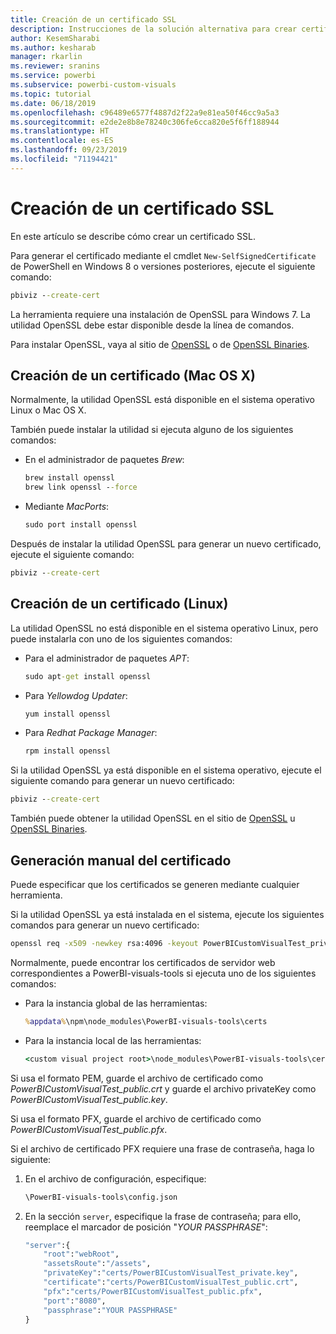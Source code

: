 ```yaml
---
title: Creación de un certificado SSL
description: Instrucciones de la solución alternativa para crear certificados manualmente en el servidor para desarrolladores
author: KesemSharabi
ms.author: kesharab
manager: rkarlin
ms.reviewer: sranins
ms.service: powerbi
ms.subservice: powerbi-custom-visuals
ms.topic: tutorial
ms.date: 06/18/2019
ms.openlocfilehash: c96489e6577f4887d2f22a9e81ea50f46cc9a5a3
ms.sourcegitcommit: e2de2e8b8e78240c306fe6cca820e5f6ff188944
ms.translationtype: HT
ms.contentlocale: es-ES
ms.lasthandoff: 09/23/2019
ms.locfileid: "71194421"
---
```

# <a name="create-an-ssl-certificate"></a>Creación de un certificado SSL

En este artículo se describe cómo crear un certificado SSL.

Para generar el certificado mediante el cmdlet `New-SelfSignedCertificate` de PowerShell en Windows 8 o versiones posteriores, ejecute el siguiente comando:

```cmd
pbiviz --create-cert
```

La herramienta requiere una instalación de OpenSSL para Windows 7. La utilidad OpenSSL debe estar disponible desde la línea de comandos.

Para instalar OpenSSL, vaya al sitio de [OpenSSL](https://www.openssl.org) o de [OpenSSL Binaries](https://wiki.openssl.org/index.php/Binaries).



## <a name="create-a-certificate-mac-os-x"></a>Creación de un certificado (Mac OS X)

Normalmente, la utilidad OpenSSL está disponible en el sistema operativo Linux o Mac OS X.

También puede instalar la utilidad si ejecuta alguno de los siguientes comandos:
* En el administrador de paquetes *Brew*:

    ```cmd
    brew install openssl
    brew link openssl --force
    ```

* Mediante *MacPorts*:

    ```cmd
    sudo port install openssl
    ```

Después de instalar la utilidad OpenSSL para generar un nuevo certificado, ejecute el siguiente comando:

```cmd
pbiviz --create-cert
```

## <a name="create-a-certificate-linux"></a>Creación de un certificado (Linux)

La utilidad OpenSSL no está disponible en el sistema operativo Linux, pero puede instalarla con uno de los siguientes comandos:

* Para el administrador de paquetes *APT*:

    ```cmd
    sudo apt-get install openssl
    ```

* Para *Yellowdog Updater*:

    ```cmd
    yum install openssl
    ```

* Para *Redhat Package Manager*:

    ```cmd
    rpm install openssl
    ```

Si la utilidad OpenSSL ya está disponible en el sistema operativo, ejecute el siguiente comando para generar un nuevo certificado:

```cmd
pbiviz --create-cert
```

También puede obtener la utilidad OpenSSL en el sitio de [OpenSSL](https://www.openssl.org) u [OpenSSL Binaries](https://wiki.openssl.org/index.php/Binaries).

## <a name="generate-the-certificate-manually"></a>Generación manual del certificado

Puede especificar que los certificados se generen mediante cualquier herramienta.

Si la utilidad OpenSSL ya está instalada en el sistema, ejecute los siguientes comandos para generar un nuevo certificado:

```cmd
openssl req -x509 -newkey rsa:4096 -keyout PowerBICustomVisualTest_private.key -out PowerBICustomVisualTest_public.crt -days 365
```

Normalmente, puede encontrar los certificados de servidor web correspondientes a PowerBI-visuals-tools si ejecuta uno de los siguientes comandos:

* Para la instancia global de las herramientas:

    ```cmd
    %appdata%\npm\node_modules\PowerBI-visuals-tools\certs
    ```

* Para la instancia local de las herramientas:

    ```cmd
    <custom visual project root>\node_modules\PowerBI-visuals-tools\certs
    ```

Si usa el formato PEM, guarde el archivo de certificado como *PowerBICustomVisualTest_public.crt* y guarde el archivo privateKey como *PowerBICustomVisualTest_public.key*.

Si usa el formato PFX, guarde el archivo de certificado como *PowerBICustomVisualTest_public.pfx*.

Si el archivo de certificado PFX requiere una frase de contraseña, haga lo siguiente:
1. En el archivo de configuración, especifique:

    ```cmd
    \PowerBI-visuals-tools\config.json
    ```

1. En la sección `server`, especifique la frase de contraseña; para ello, reemplace el marcador de posición "*YOUR PASSPHRASE*":

    ```cmd
    "server":{
        "root":"webRoot",
        "assetsRoute":"/assets",
        "privateKey":"certs/PowerBICustomVisualTest_private.key",
        "certificate":"certs/PowerBICustomVisualTest_public.crt",
        "pfx":"certs/PowerBICustomVisualTest_public.pfx",
        "port":"8080",
        "passphrase":"YOUR PASSPHRASE"
    }
    ```
